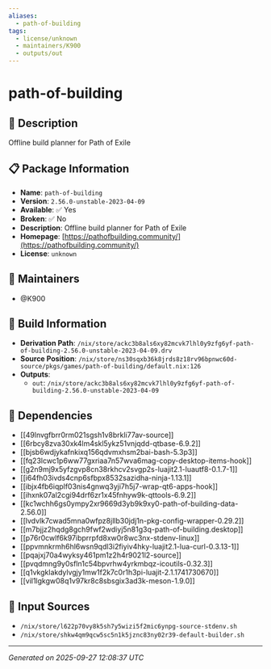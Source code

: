 ```yaml
---
aliases:
  - path-of-building
tags:
  - license/unknown
  - maintainers/K900
  - outputs/out
---
```


# path-of-building

## 📝 Description

Offline build planner for Path of Exile

## 📋 Package Information

- **Name**: `path-of-building`
- **Version**: `2.56.0-unstable-2023-04-09`
- **Available**: ✅ Yes
- **Broken**: ✅ No
- **Description**: Offline build planner for Path of Exile
- **Homepage**: [https://pathofbuilding.community/](https://pathofbuilding.community/)
- **License**: `unknown`
## 👥 Maintainers

- @K900


## 🔧 Build Information

- **Derivation Path**: `/nix/store/ackc3b8als6xy82mcvk7lhl0y9zfg6yf-path-of-building-2.56.0-unstable-2023-04-09.drv`
- **Source Position**: `/nix/store/ns30sqxb36k8jrds8z18rv96bpnwc60d-source/pkgs/games/path-of-building/default.nix:126`
- **Outputs**:
  - `out`:  `/nix/store/ackc3b8als6xy82mcvk7lhl0y9zfg6yf-path-of-building-2.56.0-unstable-2023-04-09`

## 🔗 Dependencies

- [[49lnvgfbrr0rm021sgsh1v8brkli77av-source]]
- [[6rbcy8zva30xk4lm4skl5ykz51vnjqdd-qtbase-6.9.2]]
- [[bjsb6wdjykafnkixq156qdvmxhsm2bai-bash-5.3p3]]
- [[fq23lcwc1p6ww77gxriaa7n57wva6mag-copy-desktop-items-hook]]
- [[g2n9mj9x5yfzgvp8cn38rkhcv2svgp2s-luajit2.1-luautf8-0.1.7-1]]
- [[i64fh03ivds4cnp6sfbpx8532sazidha-ninja-1.13.1]]
- [[ibjx4fb6iqplf03nis4gnwq3yji7h5j7-wrap-qt6-apps-hook]]
- [[ihxnk07al2cgi94drf6zr1x45fnhyw9k-qttools-6.9.2]]
- [[kc1wchh6gs0ympy2xr9669d3yb9k9xy0-path-of-building-data-2.56.0]]
- [[lvdvlk7cwad5mna0wfpz8jllb30jdj1n-pkg-config-wrapper-0.29.2]]
- [[m7bjjz2hqdg8gch9fwf2wdiyj5n81g3q-path-of-building.desktop]]
- [[p76r0cwlf6k97ibprrpfd8xw0r8wc3nx-stdenv-linux]]
- [[ppvmnkrmh6hl6wsn9qdl3i2fiyiv4hky-luajit2.1-lua-curl-0.3.13-1]]
- [[pqajxj70a4wyksy461pm1z2h4r9021l2-source]]
- [[pvqdmng9y0sfln1c54bpvrhw4yrkmbqz-icoutils-0.32.3]]
- [[q1vkgklakdylvgjy1mw1f2k7c0r1h3pi-luajit-2.1.1741730670]]
- [[vil1lgkgw08q1v97kr8c8sbsgix3ad3k-meson-1.9.0]]

## 📁 Input Sources

- `/nix/store/l622p70vy8k5sh7y5wizi5f2mic6ynpg-source-stdenv.sh`
- `/nix/store/shkw4qm9qcw5sc5n1k5jznc83ny02r39-default-builder.sh`

---
*Generated on 2025-09-27 12:08:37 UTC*
